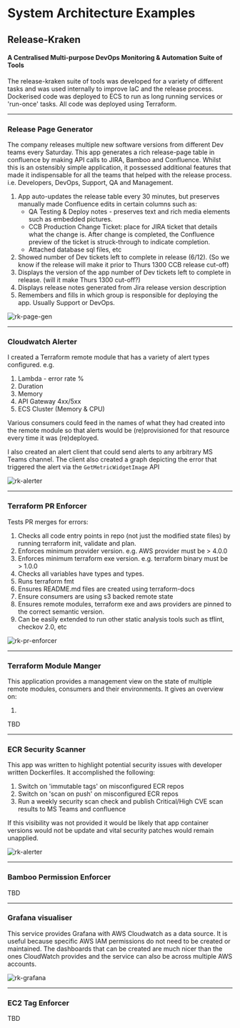 # System Architecture Examples

## Release-Kraken
#### A Centralised Multi-purpose DevOps Monitoring & Automation Suite of Tools

The release-kraken suite of tools was developed for a variety of different tasks and was used internally to improve IaC and the release process. Dockerised code was deployed to ECS to run as long running services or 'run-once' tasks. All code was deployed using Terraform.


---
### Release Page Generator

The company releases multiple new software versions from different Dev teams every Saturday. This app generates a rich release-page table in confluence by making API calls to JIRA, Bamboo and Confluence. Whilst this is an ostensibly simple application, it possessed additional features that made it indispensable for all the teams that helped with the release process. i.e. Developers, DevOps, Support, QA and Management.

1. App auto-updates the release table every 30 minutes, but preserves manually made Confluence edits in certain columns such as:
    * QA Testing & Deploy notes - preserves text and rich media elements such as embedded pictures.
    * CCB Production Change Ticket: place for JIRA ticket that details what the change is. After change is completed, the Confluence preview of the ticket is struck-through to indicate completion.
    * Attached database sql files, etc
2. Showed number of Dev tickets left to complete in release (6/12). (So we know if the release will make it prior to Thurs 1300 CCB release cut-off)
3. Displays the version of the app number of Dev tickets left to complete in release. (will it make Thurs 1300 cut-off?)
4. Displays release notes generated from Jira release version description
5. Remembers and fills in which group is responsible for deploying the app. Usually Support or DevOps.


![rk-page-gen](./docs/release_page_generator.drawio.png)

---
### Cloudwatch Alerter

I created a Terraform remote module that has a variety of alert types configured. e.g.

1. Lambda - error rate %
2. Duration
3. Memory
4. API Gateway 4xx/5xx
5. ECS Cluster (Memory & CPU)

Various consumers could feed in the names of what they had created into the remote module so that alerts would be (re)provisioned for that resource every time it was (re)deployed.

I also created an alert client that could send alerts to any arbitrary MS Teams channel. The client also created a graph depicting the error that triggered the alert via the `GetMetricWidgetImage` API

![rk-alerter](./docs/rk_sqs_alerter.drawio.png)

---
### Terraform PR Enforcer

Tests PR merges for errors:
1. Checks all code entry points in repo (not just the modified state files) by running terraform init, validate and plan.
2. Enforces minimum provider version. e.g. AWS provider must be > 4.0.0
3. Enforces minimum terraform exe version. e.g. terraform binary must be > 1.0.0
4. Checks all variables have types and types.
5. Runs terraform fmt
6. Ensures README.md files are created using terraform-docs
7. Ensure consumers are using s3 backed remote state
8. Ensures remote modules, terraform exe and aws providers are pinned to the correct semantic version.
9. Can be easily extended to run other static analysis tools such as tflint, checkov 2.0, etc



![rk-pr-enforcer](./docs/rk_terraform_pr_enforcer.drawio.png)

---
### Terraform Module Manger

This application provides a management view on the state of multiple remote modules, consumers and their environments. It gives an overview on:

1.
TBD

---
### ECR Security Scanner

This app was written to highlight potential security issues with developer written Dockerfiles. It accomplished the following:

1. Switch on 'immutable tags' on misconfigured ECR repos
2. Switch on 'scan on push' on misconfigured ECR repos
3. Run a weekly security scan check and publish Critical/High CVE scan results to MS Teams and confluence

If this visibility was not provided it would be likely that app container versions would not be update and vital security patches would remain unapplied.

![rk-alerter](./docs/rk_ecr_scanner.drawio.png)

---
### Bamboo Permission Enforcer
TBD

---
### Grafana visualiser

This service provides Grafana with AWS Cloudwatch as a data source. It is useful because specific AWS IAM permissions do not need to be created or maintained. The dashboards that can be created are much nicer than the ones CloudWatch provides and the service can also be across multiple AWS accounts.

![rk-grafana](./docs/rk_grafana.drawio.png)


---
### EC2 Tag Enforcer
TBD



